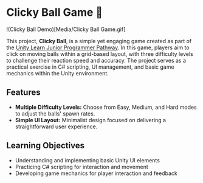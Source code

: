 # Clicky Ball Game 🎯
 
!(Clicky Ball Demo)[Media/Clicky Ball Game.gif]

This project, **Clicky Ball**, is a simple yet engaging game created as part of the [Unity Learn Junior Programmer Pathway](https://learn.unity.com/pathway/junior-programmer). In this game, players aim to click on moving balls within a grid-based layout, with three difficulty levels to challenge their reaction speed and accuracy. The project serves as a practical exercise in C# scripting, UI management, and basic game mechanics within the Unity environment.

## Features

- **Multiple Difficulty Levels:** Choose from Easy, Medium, and Hard modes to adjust the balls' spawn rates.
- **Simple UI Layout:** Minimalist design focused on delivering a straightforward user experience.

## Learning Objectives

- Understanding and implementing basic Unity UI elements
- Practicing C# scripting for interaction and movement
- Developing game mechanics for player interaction and feedback
